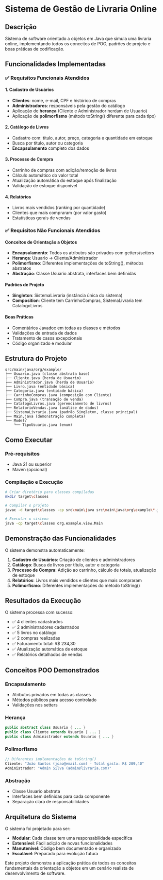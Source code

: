 # Sistema de Gestão de Livraria Online

## Descrição
Sistema de software orientado a objetos em Java que simula uma livraria online, implementando todos os conceitos de POO, padrões de projeto e boas práticas de codificação.

## Funcionalidades Implementadas

### ✅ Requisitos Funcionais Atendidos

#### 1. Cadastro de Usuários
- **Clientes**: nome, e-mail, CPF e histórico de compras
- **Administradores**: responsáveis pela gestão do catálogo
- Aplicação de **herança** (Cliente e Administrador herdam de Usuario)
- Aplicação de **polimorfismo** (método toString() diferente para cada tipo)

#### 2. Catálogo de Livros
- Cadastro com: título, autor, preço, categoria e quantidade em estoque
- Busca por título, autor ou categoria
- **Encapsulamento** completo dos dados

#### 3. Processo de Compra
- Carrinho de compras com adição/remoção de livros
- Cálculo automático do valor total
- Atualização automática do estoque após finalização
- Validação de estoque disponível

#### 4. Relatórios
- Livros mais vendidos (ranking por quantidade)
- Clientes que mais compraram (por valor gasto)
- Estatísticas gerais de vendas

### ✅ Requisitos Não Funcionais Atendidos

#### Conceitos de Orientação a Objetos
- **Encapsulamento**: Todos os atributos são privados com getters/setters
- **Herança**: Usuario → Cliente/Administrador
- **Polimorfismo**: Diferentes implementações de toString(), métodos abstratos
- **Abstração**: Classe Usuario abstrata, interfaces bem definidas

#### Padrões de Projeto
- **Singleton**: SistemaLivraria (instância única do sistema)
- **Composition**: Cliente tem CarrinhoCompras, SistemaLivraria tem CatalogoLivros

#### Boas Práticas
- Comentários Javadoc em todas as classes e métodos
- Validações de entrada de dados
- Tratamento de casos excepcionais
- Código organizado e modular

## Estrutura do Projeto

```
src/main/java/org/example/
├── Usuario.java (classe abstrata base)
├── Cliente.java (herda de Usuario)
├── Administrador.java (herda de Usuario)
├── Livro.java (entidade básica)
├── Categoria.java (entidade básica)
├── CarrinhoCompras.java (composição com Cliente)
├── Compra.java (transação de venda)
├── CatalogoLivros.java (gerenciamento de livros)
├── RelatorioVendas.java (análise de dados)
├── SistemaLivraria.java (padrão Singleton, classe principal)
├── Main.java (demonstração completa)
└── Model/
    └── TipoUsuario.java (enum)
```

## Como Executar

### Pré-requisitos
- Java 21 ou superior
- Maven (opcional)

### Compilação e Execução
```bash
# Criar diretório para classes compiladas
mkdir target\classes

# Compilar o projeto
javac -d target\classes -cp src\main\java src\main\java\org\example\*.java src\main\java\org\example\Model\*.java

# Executar o sistema
java -cp target\classes org.example.view.Main
```

## Demonstração das Funcionalidades

O sistema demonstra automaticamente:

1. **Cadastro de Usuários**: Criação de clientes e administradores
2. **Catálogo**: Busca de livros por título, autor e categoria
3. **Processo de Compra**: Adição ao carrinho, cálculo de totais, atualização de estoque
4. **Relatórios**: Livros mais vendidos e clientes que mais compraram
5. **Polimorfismo**: Diferentes implementações do método toString()

## Resultados da Execução

O sistema processa com sucesso:
- ✅ 4 clientes cadastrados
- ✅ 2 administradores cadastrados  
- ✅ 5 livros no catálogo
- ✅ 2 compras realizadas
- ✅ Faturamento total: R$ 234,30
- ✅ Atualização automática de estoque
- ✅ Relatórios detalhados de vendas

## Conceitos POO Demonstrados

### Encapsulamento
- Atributos privados em todas as classes
- Métodos públicos para acesso controlado
- Validações nos setters

### Herança
```java
public abstract class Usuario { ... }
public class Cliente extends Usuario { ... }
public class Administrador extends Usuario { ... }
```

### Polimorfismo
```java
// Diferentes implementações do toString()
Cliente: "João Santos (joao@email.com) - Total gasto: R$ 209,40"
Administrador: "Admin Silva (admin@livraria.com)"
```

### Abstração
- Classe Usuario abstrata
- Interfaces bem definidas para cada componente
- Separação clara de responsabilidades

## Arquitetura do Sistema

O sistema foi projetado para ser:
- **Modular**: Cada classe tem uma responsabilidade específica
- **Extensível**: Fácil adição de novas funcionalidades
- **Manutenível**: Código bem documentado e organizado
- **Escalável**: Preparado para evolução futura

Este projeto demonstra a aplicação prática de todos os conceitos fundamentais da orientação a objetos em um cenário realista de desenvolvimento de software.

